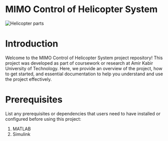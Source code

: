 # MIMO Control of Helicopter System
![Helicopter parts]([image-url](https://github.com/Saeedam02/AUT-Multivariable-control-HelicopterSystem/blob/main/images/HelicopterParts.jpg))

# Introduction
Welcome to the MIMO Control of Helicopter System project repository! This project was developed as part of coursework or research at Amir Kabir University of Technology. Here, we provide an overview of the project, how to get started, and essential documentation to help you understand and use the project effectively.

# Prerequisites
List any prerequisites or dependencies that users need to have installed or configured before using this project:
1) MATLAB 
2) Simulink
